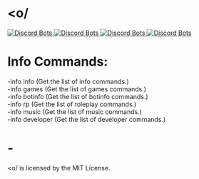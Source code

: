 # <o/

<a href="https://discordbots.org/bot/364399994242859008">
  <img src="https://discordbots.org/api/widget/status/364399994242859008.svg?noavatar=true" alt="Discord Bots" />
</a>
<a href="https://discordbots.org/bot/364399994242859008">
  <img src="https://discordbots.org/api/widget/servers/364399994242859008.svg?noavatar=true" alt="Discord Bots" />
</a>
<a href="https://discordbots.org/bot/364399994242859008">
  <img src="https://discordbots.org/api/widget/upvotes/364399994242859008.svg?noavatar=true" alt="Discord Bots" />
</a>
<a href="https://discordbots.org/bot/364399994242859008">
  <img src="https://discordbots.org/api/widget/lib/364399994242859008.svg?noavatar=true" alt="Discord Bots" />
</a>

<h1>Info Commands:</h1>
-info info (Get the list of info commands.)<br />
-info games (Get the list of games commands.)<br />
-info botinfo (Get the list of botinfo commands.)<br />
-info rp (Get the list of roleplay commands.)<br />
-info music (Get the list of music commands.)<br />
-info developer (Get the list of developer commands.)<br />

# -

<p>&lt;o/ is licensed by the MIT License.</p>
